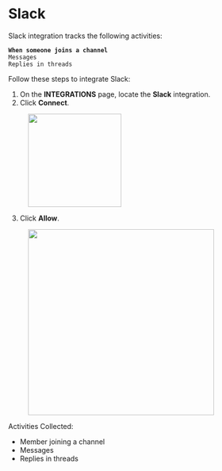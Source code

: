 # Slack

Slack integration tracks the following activities:

<pre><code><strong>When someone joins a channel
</strong>Messages
Replies in threads
</code></pre>

Follow these steps to integrate Slack:

1. On the **INTEGRATIONS** page, locate the **Slack** integration.
2. Click **Connect**.&#x20;

<figure><img src="https://lh7-us.googleusercontent.com/8JiUCY5aoeFNlOOFnVnYxJaOvEe2rhlh-OD1pwW94-lNmBKhkNbpxoKty6E64N5Vn9hSF_7aw4eSk8d7RcYuWd5u7NhyBJkzNQTj5CI3QKi-ZmfHOK6j0Uf6kCHSvrty8fEVwB7vDz_ko6MpF3zu9JvfIw=s2048" alt="" width="188"><figcaption></figcaption></figure>

3. Click **Allow**.

<figure><img src="https://lh7-us.googleusercontent.com/j9tWxMxS7ciq6RXfwayGV3mVkPqIai-uMMEb2eYUfXcC-qmMFIKgKGZz2z44lLLUT2mLMfpgm5I3-SRbnhO4aaMSshagOZ3yDlknNnQuD_sh9-Bpaxpvivw9XblXUyzKG_OdR8YwryLHnmVMjsxyrLjEGg=s2048" alt="" width="375"><figcaption></figcaption></figure>



Activities Collected:

* Member joining a channel
* Messages
* Replies in threads
